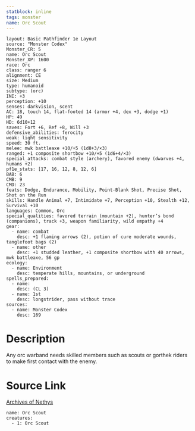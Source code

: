 ```yaml
---
statblock: inline
tags: monster
name: Orc Scout
---
```

```statblock
layout: Basic Pathfinder 1e Layout
source: "Monster Codex"
Monster_CR: 5
name: Orc Scout
Monster_XP: 1600
race: Orc
class: ranger 6
alignment: CE
size: Medium
type: humanoid
subtype: (orc)
INI: +3
perception: +10
senses: darkvision, scent
AC: 18, touch 14, flat-footed 14 (armor +4, dex +3, dodge +1)
HP: 49
HD: 6d10+12
saves: Fort +6, Ref +8, Will +3
defensive_abilities: ferocity
weak: light sensitivity
speed: 30 ft.
melee: mwk battleaxe +10/+5 (1d8+3/×3)
ranged: +1 composite shortbow +10/+5 (1d6+4/×3)
special_attacks: combat style (archery), favored enemy (dwarves +4, humans +2)
pf1e_stats: [17, 16, 12, 8, 12, 6]
BAB: 6
CMB: 9
CMD: 23
feats: Dodge, Endurance, Mobility, Point-Blank Shot, Precise Shot, Shot on the Run
skills: Handle Animal +7, Intimidate +7, Perception +10, Stealth +12, Survival +10
languages: Common, Orc
special_qualities: favored terrain (mountain +2), hunter’s bond (companions), track +3, weapon familiarity, wild empathy +4
gear:
  - name: combat
    desc: +1 flaming arrows (2), potion of cure moderate wounds, tanglefoot bags (2)
  - name: other
    desc: +1 studded leather, +1 composite shortbow with 40 arrows, mwk battleaxe, 56 gp
ecology:
  - name: Environment
    desc: temperate hills, mountains, or underground
spells_prepared:
  - name:
    desc: (CL 3)
  - name: 1st
    desc: longstrider, pass without trace
sources:
  - name: Monster Codex
    desc: 169
```
# Description
Any orc warband needs skilled members such as scouts or gorthek riders to make first contact with the enemy.
# Source Link
[Archives of Nethys](https://aonprd.com/MonsterDisplay.aspx?ItemName=Orc%20Scout)
```encounter-table
name: Orc Scout
creatures:
  - 1: Orc Scout
```

